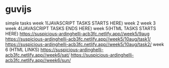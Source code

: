 # guvijs
simple tasks
week 1(JAVASCRIPT TASKS STARTS HERE)
week 2
week 3
week 4(JAVASCRIPT TASKS ENDS HERE)
week 5(HTML TASKS STARTS HERE)
https://suspicious-ardinghelli-acb3fc.netlify.app//week5/9aug
https://suspicious-ardinghelli-acb3fc.netlify.app//week5/10aug/task1/
https://suspicious-ardinghelli-acb3fc.netlify.app//week5/10aug/task2/
week 6 (HTML LINKS)
https://suspicious-ardinghelli-acb3fc.netlify.app//week6/sat/
https://suspicious-ardinghelli-acb3fc.netlify.app//week6/sun/